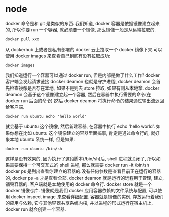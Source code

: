 # node

docker 命令是和 git 是类似的东西. 我们知道, docker 容器是依据镜像建立起来的, 所以你要 run 一个容器, 就必须要一个镜像, 那么镜像一般是从远端拉取的.
```
docker pull xxx
```
从 dockerhub 上或者是私有部署的 docker 云上拉取一个 docker 镜像下来.可以使用 docker images 来查看自己到底有没有拉取成功:
```
docker images
```
我们知道运行一个容器可以通过 docker run, 但是内部是做了什么工作?
docker 客户端会发起请求链接 docker deamon 也就是守护进程, docker deamon 会首先检查镜像是否存在本地, 如果不是则去 store 拉取, 如果有则从本地拿.
docker deamon 会基于这个镜像建立起一个容器, 然后在容器中执行需要的命令(在 docker run 后面的命令)
然后 docker deamon 将执行命令的结果通过输出流返回给客户端.
```
docker run ubuntu echo 'hello world'
```
就会基于 ubuntu 这个镜像, 然后新建容器, 在容器中执行 echo 'hello world'.
如果你想在比如 ubuntu 这个镜像建立的容器里面搞事, 肯定是通过命令行的, 就好象本地 ubuntu 系统一样, 但是如果:
```
docker run ubuntu /bin/sh
```
这样是没有效果的, 因为执行了这段脚本(/bin/sh)后, shell 进程就关闭了, 所以如果需要保持一个可交互式的 shell 进程, 那么就需要 docker run -it /bin/sh
docker ps 是列出查看你建立的容器的.没有任何参数是查看目前正在运行的容器的, docker ps -a 才是查看全部.
docker deamon 就是运行的远程用于管理, 建立, 销毁容器的.
客户端就是本地使用的 docker 命令行.
docker store 就是一个 docker 镜像仓库.
镜像就是我们 docker 应用容器依赖的文件系统与配置, 可以使用 docker inspect image 来查看详细配置.
容器就是镜像的实例, 存放运行着我们的应用与依赖, 它与其他容器共享系统内核, 并以进程的形式运行在宿主机上, docker run 就会创建一个容器.